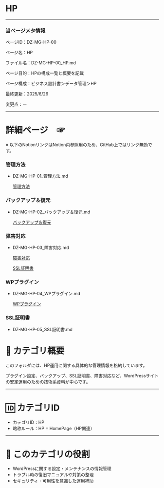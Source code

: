 # HP

---

### 当ページメタ情報

ページID：DZ-MG-HP-00

ページ名：HP

ファイル名：DZ-MG-HP-00_HP.md

ページ目的：HPの構成一覧と概要を記載

ページ構成：ビジネス設計書＞データ管理＞HP

最終更新：2025/6/26

変更点：ー

---

# 詳細ページ　☞

※ 以下のNotionリンクはNotion内参照用のため、GitHub上ではリンク無効です。

### 管理方法

- DZ-MG-HP-01_管理方法.md
    
    [管理方法](HP%2021ecd75ce18580899335d492a003982b/%E7%AE%A1%E7%90%86%E6%96%B9%E6%B3%95%2021ccd75ce185802ca8d1e81dc141cfde.md)
    

### **バックアップ＆復元**

- DZ-MG-HP-02_バックアップ＆復元.md
    
    [バックアップ＆復元](HP%2021ecd75ce18580899335d492a003982b/%E3%83%8F%E3%82%99%E3%83%83%E3%82%AF%E3%82%A2%E3%83%83%E3%83%95%E3%82%9A%EF%BC%86%E5%BE%A9%E5%85%83%2021ccd75ce185806fb70bcd92c1f13680.md)
    

### **障害対応**

- DZ-MG-HP-03_障害対応.md
    
    [障害対応](HP%2021ecd75ce18580899335d492a003982b/%E9%9A%9C%E5%AE%B3%E5%AF%BE%E5%BF%9C%20217cd75ce18580c2b2a5d6a3eda37238.md)
    
    [SSL証明書](HP%2021ecd75ce18580899335d492a003982b/SSL%E8%A8%BC%E6%98%8E%E6%9B%B8%2021ecd75ce18580e9b280f475e91d9570.md)
    

### WPプラグイン

- DZ-MG-HP-04_WPプラグイン.md
    
    [WPプラグイン](HP%2021ecd75ce18580899335d492a003982b/WP%E3%83%95%E3%82%9A%E3%83%A9%E3%82%AF%E3%82%99%E3%82%A4%E3%83%B3%2021ccd75ce1858028b68ef55f8450e16d.md)
    

### SSL証明書

- DZ-MG-HP-05_SSL証明書.md

# 📘 カテゴリ概要

このフォルダには、HP運用に関する具体的な管理情報を格納しています。

プラグイン設定、バックアップ、SSL証明書、障害対応など、WordPressサイトの安定運用のための技術系資料が中心です。

---

# 🆔 カテゴリID

- カテゴリID：HP
- 略称ルール：HP = HomePage（HP関連）

---

# 🧭 このカテゴリの役割

- WordPressに関する設定・メンテナンスの情報管理
- トラブル時の復旧マニュアルや対策の整理
- セキュリティ・可用性を意識した運用補助